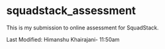 # squadstack_assessment
This is my submission to online assessment for SquadStack.

Last Modified: Himanshu Khairajani- 11:50am
